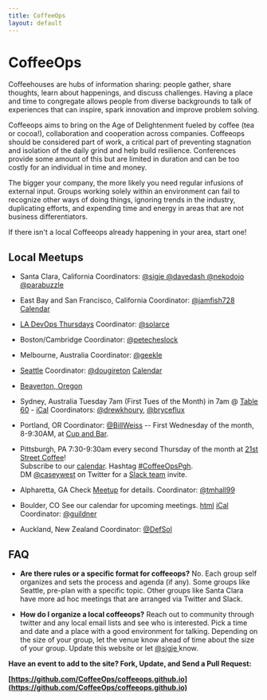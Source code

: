 ```yaml
---
title: CoffeeOps
layout: default
---
```


<h1>CoffeeOps</h1>

<p>  
  Coffeehouses are hubs of information sharing: people gather, share thoughts, learn about happenings, and discuss challenges. Having a place and time to congregate allows people from diverse backgrounds to talk of experiences that can inspire, spark innovation and improve problem solving. 
</p>


<p>
Coffeeops aims to bring on the Age of Delightenment fueled by coffee (tea or cocoa!), collaboration and cooperation across companies. Coffeeops should be considered part of work, a critical part of preventing stagnation and isolation of the daily grind and help build resilience. Conferences provide some amount of this but are limited in duration and can be too costly for an individual in time and money. </p>


<p> The bigger your company, the more likely you need regular infusions of external input. Groups working solely within an environment can fail to recognize other ways of doing things, ignoring trends in the industry, duplicating efforts, and expending time and energy in areas that are not business differentiators.</p>


<p>If there isn't a local Coffeeops already happening in your area, start one! 
</p> 


<h2>Local Meetups</h2>


* Santa Clara, California
  Coordinators:
    [ @sigje ](https://twitter.com/sigje)
    [ @davedash ](https://twitter.com/davedash)
    [ @nekodojo ](https://twitter.com/nekodojo)
    [ @parabuzzle ](https://twitter.com/parabuzzle)

* East Bay and San Francisco, California Coordinator: [@jamfish728](https://twitter.com/jamfish728) [Calendar](https://t.co/3G6CpHF82k)

* [LA DevOps Thursdays](http://www.meetup.com/ladevops/events/218067202/)
  Coordinator:
    [@solarce](https://twitter.com/solarce)

* Boston/Cambridge Coordinator: [@petecheslock](https://twitter.com/petecheslock)

* Melbourne, Australia 
  Coordinator:
    [@geekle](https://twitter.com/geekle)

* [Seattle](http://www.meetup.com/Downtown-Seattle-Friday-Morning-CoffeeOps/) 
  Coordinator:
    [@dougireton](https://twitter.com/dougireton) [Calendar](http://www.meetup.com/Downtown-Seattle-Friday-Morning-CoffeeOps/)

* [Beaverton, Oregon](http://www.meetup.com/Beaverton-Wednesday-Morning-CoffeeOps/)

* Sydney, Australia Tuesday 7am (First Tues of the Month) in 7am @ [Table 60](https://goo.gl/RinIFT) - [iCal](goo.gl/CNo9eB) 
  Coordinators:
    [@drewkhoury](https://twitter.com/drewkhoury), [@bryceflux](https://twitter.com/bryceflux)

* Portland, OR Coordinator: [@BillWeiss](https://twitter.com/BillWeiss) -- First Wednesday of the month, 8-9:30AM, at [Cup and Bar](http://www.cupandbar.com/).

* Pittsburgh, PA 7:30-9:30am every second Thursday of the month at [21st Street Coffee](https://twitter.com/21street_strip)!<br/>
    Subscribe to our [calendar](http://cwe.st/coffeeopspghcal). Hashtag [#CoffeeOpsPgh](https://twitter.com/search?q=%23CoffeeOpsPgh).<br/>
    DM [@caseywest](https://twitter.com/caseywest) on Twitter for a [Slack team](https://coffeeopspgh.slack.com) invite.

* Alpharetta, GA  Check [Meetup](http://www.meetup.com/Alpharetta-CoffeeOps/) for details.
  Coordinator:
    [@tmhall99](https://twitter.com/tmhall99)

* Boulder, CO See our calendar for upcoming meetings. [html](https://www.google.com/calendar/embed?src=m2n8ubnat9sbluu52majc7ahcs%40group.calendar.google.com&ctz=America/Denver) [iCal](https://www.google.com/calendar/ical/m2n8ubnat9sbluu52majc7ahcs%40group.calendar.google.com/public/basic.ics)
  Coordinator:
    [@guildner](https://twitter.com/guildner)

* Auckland, New Zealand 
  Coordinator:
    [@DefSol](https://twitter.com/DefSol)

<h2>FAQ</h2>

* <b>Are there rules or a specific format for coffeeops?</b> No. Each group self organizes and sets the process and agenda (if any). Some groups like Seattle, pre-plan with a specific topic. Other groups like Santa Clara have more ad hoc meetings that are arranged via Twitter and Slack. </li>

* <b>How do I organize a local coffeeops?</b> Reach out to community through twitter and any local email lists and see who is interested. Pick a time and date and a place with a good environment for talking. Depending on the size of your group, let the venue know ahead of time about the size of your group. Update this website or let [ @sigje ](https://twitter.com/sigje) know.
    
**Have an event to add to the site? Fork, Update, and Send a Pull Request:**

**[https://github.com/CoffeeOps/coffeeops.github.io](https://github.com/CoffeeOps/coffeeops.github.io)**
